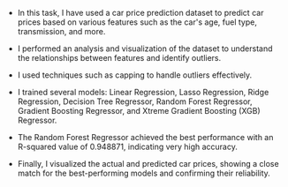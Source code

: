 

* In this task, I have used a car price prediction dataset to predict car prices based on various features such as the car's age, fuel type, transmission, and more.

* I performed an analysis and visualization of the dataset to understand the relationships between features and identify outliers. 
* I used techniques such as capping to handle outliers effectively.

* I trained several models: Linear Regression, Lasso Regression, Ridge Regression, Decision Tree Regressor, Random Forest Regressor, Gradient Boosting Regressor, and Xtreme Gradient Boosting (XGB) Regressor.

* The Random Forest Regressor achieved the best performance with an R-squared value of 0.948871, indicating very high accuracy.


* Finally, I visualized the actual and predicted car prices, showing a close match for the best-performing models and confirming their reliability.
